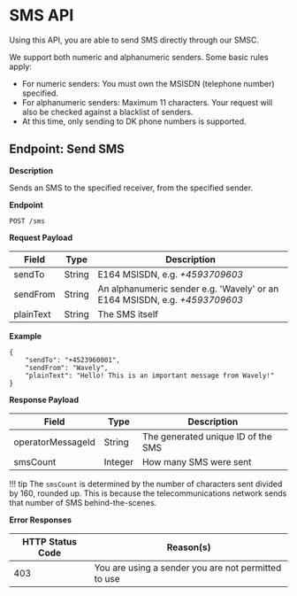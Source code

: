 # SMS API
Using this API, you are able to send SMS directly through our SMSC.

We support both numeric and alphanumeric senders. Some basic rules apply:

* For numeric senders: You must own the MSISDN (telephone number) specified.
* For alphanumeric senders: Maximum 11 characters. Your request will also be checked against a blacklist of senders.
* At this time, only sending to DK phone numbers is supported.

## Endpoint: Send SMS

**Description**

Sends an SMS to the specified receiver, from the specified sender.

**Endpoint**

```
POST /sms
```

**Request Payload**

Field        | Type          | Description
------------ | ------------- | ------------
sendTo | String | E164 MSISDN, e.g. *+4593709603*
sendFrom | String | An alphanumeric sender e.g. 'Wavely' or an E164 MSISDN, e.g. *+4593709603*
plainText | String | The SMS itself

**Example**

```
{
	"sendTo": "+4523960001",
	"sendFrom": "Wavely",
	"plainText": "Hello! This is an important message from Wavely!"
}
```

**Response Payload**

Field        | Type          | Description
------------ | ------------- | ------------
operatorMessageId | String | The generated unique ID of the SMS
smsCount | Integer | How many SMS were sent

!!! tip
    The `smsCount` is determined by the number of characters sent divided by 160, rounded up.
    This is because the telecommunications network sends that number of SMS behind-the-scenes.

**Error Responses**

HTTP Status Code        | Reason(s)        |
----------------------- | ---------------- |
403 | You are using a sender you are not permitted to use
